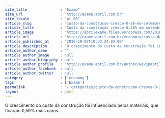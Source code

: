 ```yaml
---
site_title               : "Exame"
site_url                 : "http://exame.abril.com.br"
site_locale              : "pt_BR"
article_slug             : "custo-da-construcao-cresce-0-26-em-setembro"
article_title            : "Custo da construção cresce 0,26% em setembro"
article_image            : "https://abrilexame.files.wordpress.com/2016/10/size_960_16_9_material-de-construcao.jpg?quality=70&strip=all&w=960"
article_url              : "http://exame.abril.com.br/economia/custo-da-construcao-cresce-0-26-em-setembro/"
article_published_at     : "2016-10-07T10:33:24-03:00"
article_description      : "O crescimento do custo da construção foi influenciado pelos materiais, que ficaram 0,59% mais caros..."
article_author_name      : ""
article_author_image     : null
article_author_biography : null
article_author_profile   : "http://exame.abril.com.br/author/wpvipabril/"
article_author_facebook  : null
article_author_twitter   : null
category                 : ['economy']
tags                     : ['Exame']
permalink                : "/:categories/custo-da-construcao-cresce-0-26-em-setembro/"
layout                   : post
---
```


O crescimento do custo da construção foi influenciado pelos materiais, que ficaram 0,59% mais caros...
